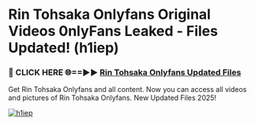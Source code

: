 # Rin Tohsaka Onlyfans Original Videos 0nlyFans Leaked - Files Updated! (h1iep)

<h3>🔴 CLICK HERE 🌐==►► <a href="https://tinyurl.com/ehrbuxhb" rel="nofollow">Rin Tohsaka Onlyfans Updated Files</a></h3>

Get Rin Tohsaka Onlyfans and all content. Now you can access all videos and pictures of Rin Tohsaka Onlyfans. New Updated Files 2025!

[![h1iep](https://i.imgur.com/lVYEuWS.gif)](https://tinyurl.com/ehrbuxhb)

